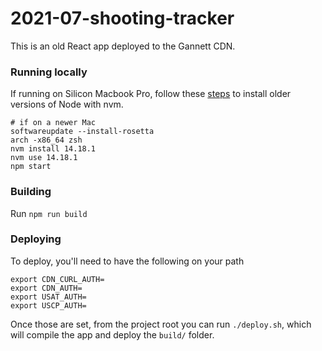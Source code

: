 # 2021-07-shooting-tracker

This is an old React app deployed to the Gannett CDN.


### Running locally
If running on Silicon Macbook Pro, follow these [steps](https://stackoverflow.com/questions/67254339/nvm-install-node-fails-to-install-on-macos-big-sur-m1-chip) to install older versions of Node with nvm.
 
```
# if on a newer Mac
softwareupdate --install-rosetta
arch -x86_64 zsh
nvm install 14.18.1
nvm use 14.18.1
npm start
```

### Building
Run `npm run build`

### Deploying
To deploy, you'll need to have the following on your path
```
export CDN_CURL_AUTH=
export CDN_AUTH=
export USAT_AUTH=
export USCP_AUTH=
```

Once those are set, from the project root you can run `./deploy.sh`, which will compile the app and deploy the `build/` folder.

